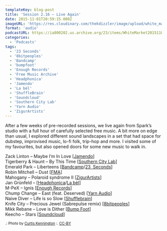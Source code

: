 ```yaml
---
templateKey: blog-post
title: 'Session 2.16 – Live Again'
date: 2015-11-01T20:59:15.000Z
imageURL: 'https://res.cloudinary.com/thekdizzler/image/upload/white_market/2015/11/3642074604_03ac355706_z.jpg'
format: 'audio'
podcastURL: https://ia800202.us.archive.org/23/items/WhiteMarket20151101Session216/WhiteMarket-20151101-Session216.mp3
categories:
  - 'Podcasts'
tags:
  - '23 Seconds'
  - '8bitpeoples'
  - 'Bandcamp'
  - 'bumpfoot'
  - 'Enough Records'
  - 'Free Music Archive'
  - 'Headphonica'
  - 'Jamendo'
  - 'La bèl'
  - 'ShuffleBrain'
  - 'Soundcloud'
  - 'Southern City Lab'
  - 'Yarn Audio'
  - 'ZigurArtists'
---
```


After a few weeks of pre-recorded sessions, we live again from Spark’s studio with a full hour of carefully selected free music. A bit more on edge than usual, I explored different sound landscapes in a set that had space for dubstep, improvised music, lo-fi folk, trip-hop and more. I visited some of my favourites, but also opened doors for some new music to walk in.

Zack Linton – Maybe I’m In Love \[[Jamendo](https://www.jamendo.com/track/1220628/maybe-i-m-in-love)\]  
Tigerberry & Haunt – By This Time \[[Southern City Lab](http://www.southerncitylab.net/2015/02/SCL160.html)\]  
Emerald Park – Liberteens \[[Bandcamp](https://emeraldpark.bandcamp.com/album/go-go-go)/[23  Seconds](http://www.23seconds.org/)\]  
Robin Mitchell – Dust \[[FMA](http://freemusicarchive.org/music/Robin_Mitchell/Dust_1619/)\]  
Mahogany – Polaroid syndrome II \[[ZigurArtists](https://zigurartists.bandcamp.com/album/a-house-in-iceland)\]  
Jan Grünfeld – \[[Headphonica](http://headphonica.com/jan-gruenfeld-music-for-plants/)/[La bèl](http://www.labelnetlabel.com/releases/lbn031-music-for-plants-jan-grunfeld)\]  
M-PeX – Ignis \[[Enough Records](http://enoughrecords.scene.org/release/enrmp312)\]  
Chump Change – East (feat. Deserved) \[[Yarn Audio](https://yarnaudio.bandcamp.com/album/footage-east)\]  
Naive Diver – Life is so Slow \[[Shufflebrain](http://shufflebrain.net/releases/r039)\]  
Knife City – Precious Jewel (Sabrepulse remix) \[[8bitpeoples](http://www.8bitpeoples.com/products/534586-knife-city-precious-jewel)\]  
Mikk Rebane – Love is Dither \[[Bump Foot](http://www.bumpfoot.net/foot250.html)\]  
Keecho – Stars \[[Soundcloud](https://soundcloud.com/snowy-man-2/tracks)\]

<small>.: Photo by [Curtis Kennington](https://www.flickr.com/photos/curtiskennington/3642074604/) :. [CC-BY](https://creativecommons.org/licenses/by/2.0/)</small>
